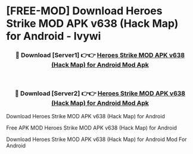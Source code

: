# [FREE-MOD] Download Heroes Strike MOD APK v638 (Hack Map) for Android - lvywi


<div align="center">
<h3>🔴 Download [Server1] 👉👉 <a href="https://apk-comot.site?title=Heroes_Strike_MOD_APK_v638_(Hack_Map)_for_Android">Heroes Strike MOD APK v638 (Hack Map) for Android Mod Apk</a></h3><br>

<h3>🔴 Download [Server2] 👉👉 <a href="https://apk-comot.site?title=Heroes_Strike_MOD_APK_v638_(Hack_Map)_for_Android">Heroes Strike MOD APK v638 (Hack Map) for Android Mod Apk</a></h3>
</div>



Download Heroes Strike MOD APK v638 (Hack Map) for Android 

Free APK MOD Heroes Strike MOD APK v638 (Hack Map) for Android 

Download Heroes Strike MOD APK v638 (Hack Map) for Android Mod For Android
